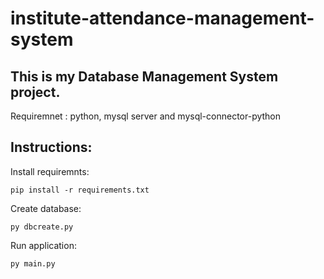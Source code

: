 # institute-attendance-management-system

## This is my Database Management System project.

Requiremnet : python, mysql server and mysql-connector-python

## Instructions:

Install requiremnts:

```
pip install -r requirements.txt
```

Create database:

```
py dbcreate.py
```

Run application:

```
py main.py
```